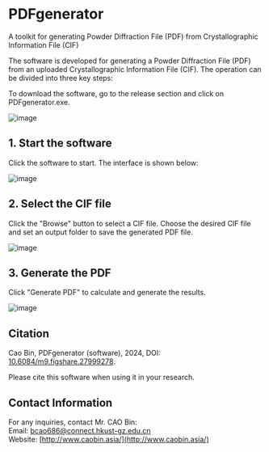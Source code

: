 # PDFgenerator
A toolkit for generating Powder Diffraction File (PDF) from Crystallographic Information File (CIF)

The software is developed for generating a Powder Diffraction File (PDF) from an uploaded Crystallographic Information File (CIF). The operation can be divided into three key steps:

To download the software, go to the release section and click on PDFgenerator.exe.

![image](https://github.com/user-attachments/assets/ccb7a4fa-9374-4fa0-8ffb-886d2267cb2f)

## 1. Start the software
Click the software to start. The interface is shown below:

![image](https://github.com/user-attachments/assets/28df1ec2-c8f3-45ec-8feb-0b1c5b4aa07f)



## 2. Select the CIF file
Click the "Browse" button to select a CIF file. Choose the desired CIF file and set an output folder to save the generated PDF file.

![image](https://github.com/user-attachments/assets/9c581590-976a-48da-bde8-d74e4ad53c65)


## 3. Generate the PDF
Click "Generate PDF" to calculate and generate the results.

![image](https://github.com/user-attachments/assets/f1b50f7f-37f2-4b6b-8767-a430064a6135)

## Citation
Cao Bin, PDFgenerator (software), 2024, DOI: [10.6084/m9.figshare.27999278](https://doi.org/10.6084/m9.figshare.27999278). 


Please cite this software when using it in your research.

## Contact Information
For any inquiries, contact Mr. CAO Bin:  
Email: [bcao686@connect.hkust-gz.edu.cn](mailto:bcao686@connect.hkust-gz.edu.cn)  
Website: [http://www.caobin.asia/](http://www.caobin.asia/)
